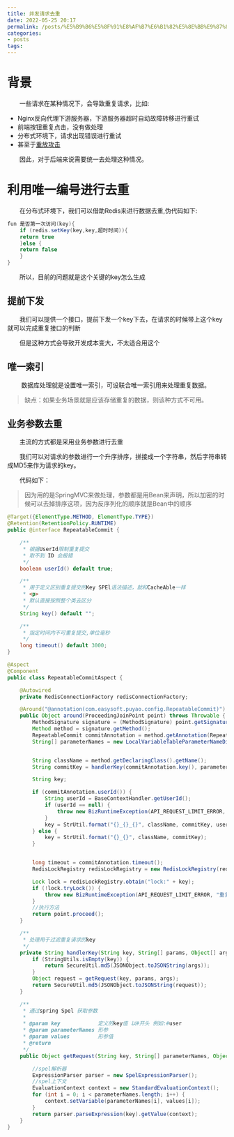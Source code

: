 ```yaml
---
title: 并发请求去重
date: 2022-05-25 20:17
permalink: /posts/%E5%B9%B6%E5%8F%91%E8%AF%B7%E6%B1%82%E5%8E%BB%E9%87%8D
categories:
- posts
tags: 
---
```

# 背景

　　一些请求在某种情况下，会导致重复请求，比如:

* Nginx反向代理下游服务器，下游服务器超时自动故障转移进行重试
* 前端按钮重复点击，没有做处理
* 分布式环境下，请求出现错误进行重试
* 甚至于[重放攻击](https://zh.wikipedia.org/wiki/%E9%87%8D%E6%94%BE%E6%94%BB%E5%87%BB)

　　因此，对于后端来说需要统一去处理这种情况。

# 利用唯一编号进行去重

　　在分布式环境下，我们可以借助Redis来进行数据去重,伪代码如下: 

```java
fun 是否第一次访问(key){
    if (redis.setKey(key,key,超时时间)){
	return true
    }else {
	return false
    }
}
```

　　所以，目前的问题就是这个关键的key怎么生成

## 提前下发

　　我们可以提供一个接口，提前下发一个key下去，在请求的时候带上这个key就可以完成重复接口的判断

　　但是这种方式会导致开发成本变大，不太适合用这个

## 唯一索引

　　 数据库处理就是设置唯一索引，可设联合唯一索引用来处理重复数据。

> 缺点：如果业务场景就是应该存储重复的数据，则该种方式不可用。
>

## 业务参数去重

　　主流的方式都是采用业务参数进行去重

　　我们可以对请求的参数进行一个升序排序，拼接成一个字符串，然后字符串转成MD5来作为请求的key。

　　代码如下：

> 因为用的是SpringMVC来做处理，参数都是用Bean来声明，所以加密的时候可以去掉排序这项，因为反序列化的顺序就是Bean中的顺序
>

```java
@Target({ElementType.METHOD, ElementType.TYPE})
@Retention(RetentionPolicy.RUNTIME)
public @interface RepeatableCommit {

    /**
     * 根据UserId限制重复提交
     * 取不到 ID 会报错
     */
    boolean userId() default true;

    /**
     * 用于定义区别重复提交的Key SPEl语法描述，就和CacheAble一样
     * <p>
     * 默认直接按照整个类去区分
     */
    String key() default "";

    /**
     * 指定时间内不可重复提交,单位毫秒
     */
    long timeout() default 3000;
}

@Aspect
@Component
public class RepeatableCommitAspect {

    @Autowired
    private RedisConnectionFactory redisConnectionFactory;

    @Around("@annotation(com.easysoft.puyao.config.RepeatableCommit)")
    public Object around(ProceedingJoinPoint point) throws Throwable {
        MethodSignature signature = (MethodSignature) point.getSignature();
        Method method = signature.getMethod();
        RepeatableCommit commitAnnotation = method.getAnnotation(RepeatableCommit.class);
        String[] parameterNames = new LocalVariableTableParameterNameDiscoverer().getParameterNames(signature.getMethod());


        String className = method.getDeclaringClass().getName();
        String commitKey = handlerKey(commitAnnotation.key(), parameterNames, point.getArgs());

        String key;

        if (commitAnnotation.userId()) {
            String userId = BaseContextHandler.getUserId();
            if (userId == null) {
                throw new BizRuntimeException(API_REQUEST_LIMIT_ERROR, "请求失败，UserID不能为空");
            }
            key = StrUtil.format("{}_{}_{}", className, commitKey, userId);
        } else {
            key = StrUtil.format("{}_{}", className, commitKey);
        }


        long timeout = commitAnnotation.timeout();
        RedisLockRegistry redisLockRegistry = new RedisLockRegistry(redisConnectionFactory, "new_king", timeout);

        Lock lock = redisLockRegistry.obtain("lock:" + key);
        if (!lock.tryLock()) {
            throw new BizRuntimeException(API_REQUEST_LIMIT_ERROR, "重复请求");
        }
        //执行方法
        return point.proceed();
    }

    /**
     * 处理用于过滤重复请求的key
     */
    private String handlerKey(String key, String[] params, Object[] args) {
        if (StringUtils.isEmpty(key)) {
            return SecureUtil.md5(JSONObject.toJSONString(args));
        }
        Object request = getRequest(key, params, args);
        return SecureUtil.md5(JSONObject.toJSONString(request));
    }

    /**
     * 通过spring Spel 获取参数
     *
     * @param key            定义的key值 以#开头 例如:#user
     * @param parameterNames 形参
     * @param values         形参值
     * @return
     */
    public Object getRequest(String key, String[] parameterNames, Object[] values) {

        //spel解析器
        ExpressionParser parser = new SpelExpressionParser();
        //spel上下文
        EvaluationContext context = new StandardEvaluationContext();
        for (int i = 0; i < parameterNames.length; i++) {
            context.setVariable(parameterNames[i], values[i]);
        }
        return parser.parseExpression(key).getValue(context);
    }
}
```
